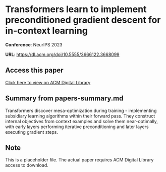 # Transformers learn to implement preconditioned gradient descent for in-context learning

**Conference**: NeurIPS 2023

**URL**: https://dl.acm.org/doi/10.5555/3666122.3668099

## Access this paper

[Click here to view on ACM Digital Library](https://dl.acm.org/doi/10.5555/3666122.3668099)

## Summary from papers-summary.md

Transformers discover mesa-optimization during training - implementing subsidiary learning algorithms within their forward pass. They construct internal objectives from context examples and solve them near-optimally, with early layers performing iterative preconditioning and later layers executing gradient steps.

## Note

This is a placeholder file. The actual paper requires ACM Digital Library access to download.
